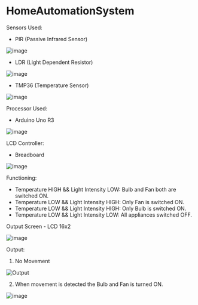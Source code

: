﻿# HomeAutomationSystem
 Sensors Used:
- PIR (Passive Infrared Sensor)

![image](https://user-images.githubusercontent.com/80665616/235198045-37e079ed-8e06-480b-9dcb-6274febfa29c.png)

- LDR (Light Dependent Resistor)

![image](https://user-images.githubusercontent.com/80665616/235197912-08448fa7-1353-4219-aeb3-7fd0b7b5703c.png)

- TMP36 (Temperature Sensor)

![image](https://user-images.githubusercontent.com/80665616/235198105-8e4f0dc8-a067-48dc-995f-9bed86675cd6.png)


Processor Used:
- Arduino Uno R3

![image](https://user-images.githubusercontent.com/80665616/235198366-96050b7d-4cd8-430c-b38c-8b501d4984e4.png)


LCD Controller:
- Breadboard

![image](https://user-images.githubusercontent.com/80665616/235198656-564f2839-a962-4e5f-87ae-329ddaf2b345.png)

Functioning:

- Temperature HIGH && Light Intensity LOW: Bulb and Fan both are switched ON.
- Temperature LOW && Light Intensity HIGH: Only Fan is switched ON. 
- Temperature LOW && Light Intensity HIGH: Only Bulb is switched ON. 
- Temperature LOW && Light Intensity LOW: All appliances switched OFF.

Output Screen - LCD 16x2

![image](https://user-images.githubusercontent.com/80665616/235198174-1512e568-4e9a-48ee-8201-ded0ac7aeb1b.png)

Output:
1) No Movement

![Output](https://user-images.githubusercontent.com/80665616/235196929-18313c0c-fab3-48ce-85ba-c67c5418424f.png)

2) When movement is detected the Bulb and Fan is turned ON.

![image](https://user-images.githubusercontent.com/80665616/235199772-37b1d490-5093-4d67-b023-847d73df68d3.png)


